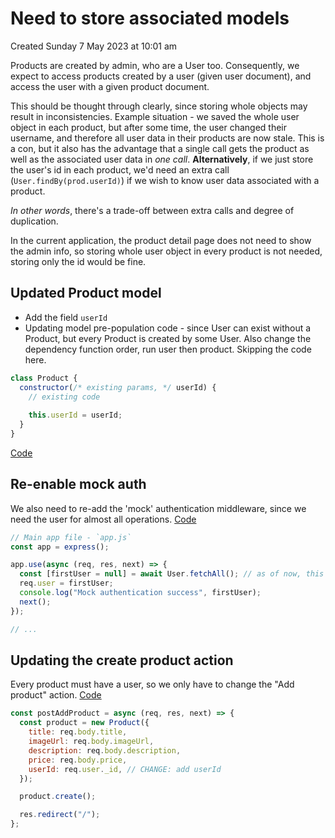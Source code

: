 # Need to store associated models
Created Sunday 7 May 2023 at 10:01 am

Products are created by admin, who are a User too. Consequently, we expect to access products created by a user (given user document), and access the user with a given product document.

This should be thought through clearly, since storing whole objects may result in inconsistencies. Example situation - we saved the whole user object in each product, but after some time, the user changed their username, and therefore all user data in their products are now stale. This is a con, but it also has the advantage that a single call gets the product as well as the associated user data in *one call*.
**Alternatively**, if we just store the user's id in each product, we'd need an extra call (`User.findBy(prod.userId)`) if we wish to know user data associated with a product.

*In other words*, there's a trade-off between extra calls and degree of duplication.

In the current application, the product detail page does not need to show the admin info, so storing whole user object in every product is not needed, storing only the id would be fine.

## Updated Product model
- Add the field `userId`
- Updating model pre-population code - since User can exist without a Product, but every Product is created by some User. Also change the dependency function order, run user then product. Skipping the code here.
```js
class Product {
  constructor(/* existing params, */ userId) {
    // existing code
    
    this.userId = userId;
  }
}
```

[Code](https://github.com/exemplar-codes/online-shop-with-nosql-mongodb/commit/6696c8dcd369d3e009d604a3aa21bd7f38cd4574)


## Re-enable mock auth
We also need to re-add the 'mock' authentication middleware, since we need the user for almost all operations. [Code](https://github.com/exemplar-codes/online-shop-with-nosql-mongodb/commit/15d08347c88e6d5a83740d1dcd9a38edf8cdf11e)
```js
// Main app file - `app.js`
const app = express();

app.use(async (req, res, next) => {
  const [firstUser = null] = await User.fetchAll(); // as of now, this is the sample user
  req.user = firstUser;
  console.log("Mock authentication success", firstUser);
  next();
});

// ...
```


## Updating the create product action
Every product must have a user, so we only have to change the "Add product" action.
[Code](https://github.com/exemplar-codes/online-shop-with-nosql-mongodb/commit/9529d8fb07ac23db3118f53259dada2fa3d7465e)
```js
const postAddProduct = async (req, res, next) => {
  const product = new Product({
    title: req.body.title,
    imageUrl: req.body.imageUrl,
    description: req.body.description,
    price: req.body.price,
    userId: req.user._id, // CHANGE: add userId
  });

  product.create();

  res.redirect("/");
};
```

